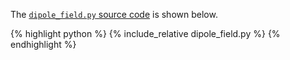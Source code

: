 The [`dipole_field.py` source code](dipole_field.py) is shown below.
<p></p>

{% highlight python %}
{% include_relative dipole_field.py %}
{% endhighlight %}
